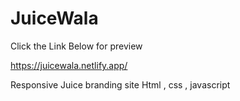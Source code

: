 # JuiceWala

Click the Link Below for preview


https://juicewala.netlify.app/


Responsive Juice branding site Html , css , javascript
